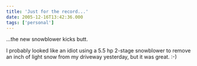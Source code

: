 ```yaml
---
title: 'Just for the record...'
date: 2005-12-16T13:42:36.000
tags: ['personal']
---
```


...the new snowblower kicks butt.

I probably looked like an idiot using a 5.5 hp 2-stage snowblower to remove an inch of light snow from my driveway yesterday, but it was great. :-)
